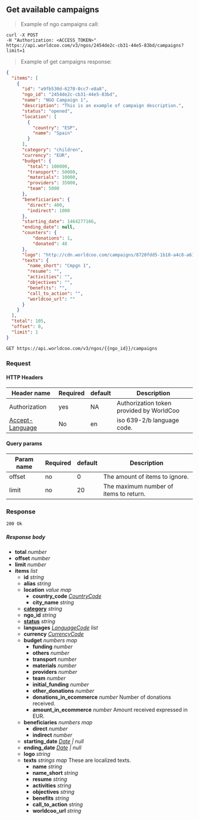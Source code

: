 ## Get available campaigns

> Example of ngo campaigns call:

```shell
curl -X POST
-H "Authorization: <ACCESS_TOKEN>"
https://api.worldcoo.com/v3/ngos/2454de2c-cb31-44e5-83bd/campaigns?limit=1
```

> Example of get campaigns response:

```json
{
  "items": [
    {
      "id": "a9fb530d-6270-0cc7-e8a8",
      "ngo_id": "2454de2c-cb31-44e5-83bd",
      "name": "NGO Campaign 1",
      "description": "This is an example of campaign description.",
      "status": "opened",
      "location": [
        {
          "country": "ESP",
          "name": "Spain"
        }
      ],
      "category": "children",
      "currency": "EUR",
      "budget": {
        "total": 100000,
        "transport": 50000,
        "materials": 10000,
        "providers": 35000,
        "team": 5000
      },
      "beneficiaries": {
        "direct": 400,
        "indirect": 1000
      },
      "starting_date": 1464277166,
      "ending_date": null,
      "counters": {
          "donations": 1,
          "donated": 48
      },
      "logo": "http://cdn.worldcoo.com/campaigns/8720fdd5-1b10-a4c8-a614-d437667dcea9/logos/logoexamplengo1.png",
      "texts": {
        "name_short": "Cmpgn 1",
        "resume": "",
        "activities": "",
        "objectives": "",
        "benefits": "",
        "call_to_action": "",
        "worldcoo_url": ""
      }
    }
  ],
  "total": 105,
  "offset": 0,
  "limit": 1
}

```

`GET https://api.worldcoo.com/v3/ngos/{{ngo_id}}/campaigns`

### Request

#### HTTP Headers

Header name | Required | default | Description
---------- | ------- | ------- | -------
Authorization | yes | NA | Authorization token provided by WorldCoo
[Accept-Language](https://www.w3.org/Protocols/rfc2616/rfc2616-sec14.html#sec14.4) | No | en | iso 639-2/b language code.

#### Query params

Param name | Required | default | Description
---------- | ------- | ------- | -------
offset | no | 0 | The amount of items to ignore.
limit | no | 20 | The maximum number of items to return.

### Response

`200 Ok`

##### Response body

- **total** *number*
- **offset** *number*
- **limit** *number*
- **items** *list*
  - **id** *string*
  - **alias** *string*
  - **location** *value map*
      - **country_code** *[CountryCode](#country-standar)*
      - **city_name** *string*
  - **[category](#campaign-categories)** *string*
  - **ngo_id** *string*
  - **[status](#campaign-statuses)** *string*
  - **languages** *[LanguageCode](#language-standar) list*
  - **currency** *[CurrencyCode](#currency-standar)*
  - **budget** *numbers map*
      - **funding** *number*
      - **others** *number*
      - **transport** *number*
      - **materials** *number*
      - **providers** *number*
      - **team** *number*
      - **initial_funding** *number*
      - **other_donations** *number*
      - **donations_in_ecommerce** *number* Number of donations received.
      - **amount_in_ecommerce** *number* Amount received expressed in EUR.
  - **beneficiaries** *numbers map*
    - **direct** *number*
    - **indirect** *number*
  - **starting_date** *[Date](#date-standar) | null*
  - **ending_date** *[Date](#date-standar) | null*
  - **logo** *string*
  - **texts** *strings map* These are localized texts.
      - **name** *string*
      - **name_short** *string*
      - **resume** *string*
      - **activities** *string*
      - **objectives** *string*
      - **benefits** *string*
      - **call_to_action** *string*
      - **worldcoo_url** *string*

